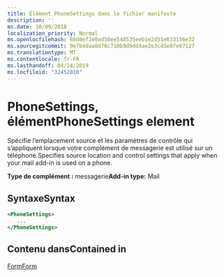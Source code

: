 ```yaml
---
title: Élément PhoneSettings dans le fichier manifeste
description: ''
ms.date: 10/09/2018
localization_priority: Normal
ms.openlocfilehash: 68d0ef2e0ad50ee548535eeb1e2d51e633156e32
ms.sourcegitcommit: 9e7b4daa8d76c710b9d9dd4ae2e3c45e8fe07127
ms.translationtype: MT
ms.contentlocale: fr-FR
ms.lasthandoff: 04/24/2019
ms.locfileid: "32452010"
---
```

# <a name="phonesettings-element"></a><span data-ttu-id="90d07-102">PhoneSettings, élément</span><span class="sxs-lookup"><span data-stu-id="90d07-102">PhoneSettings element</span></span>

<span data-ttu-id="90d07-103">Spécifie l’emplacement source et les paramètres de contrôle qui s’appliquent lorsque votre complément de messagerie est utilisé sur un téléphone.</span><span class="sxs-lookup"><span data-stu-id="90d07-103">Specifies source location and control settings that apply when your mail add-in is used on a phone.</span></span>

<span data-ttu-id="90d07-104">**Type de complément :** messagerie</span><span class="sxs-lookup"><span data-stu-id="90d07-104">**Add-in type:** Mail</span></span>

## <a name="syntax"></a><span data-ttu-id="90d07-105">Syntaxe</span><span class="sxs-lookup"><span data-stu-id="90d07-105">Syntax</span></span>

```XML
<PhoneSettings>
   ...
</PhoneSettings>
```

## <a name="contained-in"></a><span data-ttu-id="90d07-106">Contenu dans</span><span class="sxs-lookup"><span data-stu-id="90d07-106">Contained in</span></span>

[<span data-ttu-id="90d07-107">Form</span><span class="sxs-lookup"><span data-stu-id="90d07-107">Form</span></span>](form.md)

